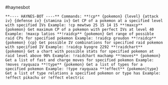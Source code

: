 #haynesbot

`**---- HAYNES-BOT ----**
Commands:
	**!cp** {pokemon} {level} {attack iv} {defense iv} {stamina iv}
		Get CP of a pokemon at a specified level with specified IVs
		Example: !cp mewtwo 25 15 14 15
	**!maxcp** {pokemon}
		Get maximum CP of a pokemon with perfect IVs at level 40
		Example: !maxcp latios
	**!raidcp** {pokemon}
		Get range of possible raid CPs for specified pokemon
		Example: !raidcp groudon
	**!raidcp** {pokemon} {cp}
		Get possible IV combinations for specified raid pokemon with specified IV
		Example: !raidcp kyogre 2292
	**!raidchart** {pokemon}
		Get a chart with possible stats for specified pokemon at raid level above 90%
		Example: !raidchart machamp
	**!moves** {pokemon}
		Get a list of fast and charge moves for specified pokemon
		Example: !moves rayquaza
	**!type** {pokemon}
		Get a list of types for a specified pokemon
		Example: !type rayquaza
	**!effect** {pokemon|type}
		Get a list of type relations a specified pokemon or type has
		Example: !effect pikachu or !effect electric`


